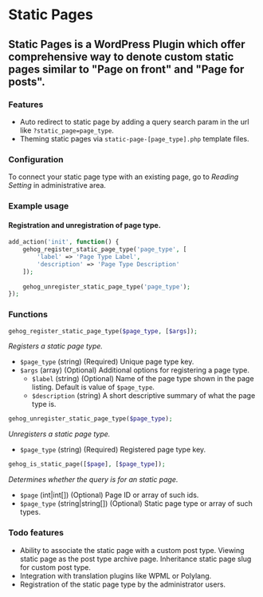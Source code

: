# Static Pages

## Static Pages is a WordPress Plugin which offer comprehensive way to denote custom static pages similar to "Page on front" and "Page for posts".

### Features
- Auto redirect to static page by adding a query search param in the url like `?static_page=page_type`.
- Theming static pages via `static-page-[page_type].php` template files.

### Configuration
To connect your static page type with an existing page, go to *Reading Setting* in administrative area.

### Example usage

#### Registration and unregistration of page type.
```php
add_action('init', function() {
    gehog_register_static_page_type('page_type', [
        'label' => 'Page Type Label',
        'description' => 'Page Type Description'
    ]);
    
    gehog_unregister_static_page_type('page_type');
});
```

### Functions

```php
gehog_register_static_page_type($page_type, [$args]);
```
_Registers a static page type._
- `$page_type` (string) (Required) Unique page type key.
- `$args` (array) (Optional) Additional options for registering a page type.
    - `$label` (string) (Optional) Name of the page type shown in the page listing. Default is value of `$page_type`.
    - `$description` (string) A short descriptive summary of what the page type is.

```php
gehog_unregister_static_page_type($page_type);
```
_Unregisters a static page type._
- `$page_type` (string) (Required) Registered page type key.

```php
gehog_is_static_page([$page], [$page_type]);
```
_Determines whether the query is for an static page._
- `$page` (int|int[]) (Optional) Page ID or array of such ids.
- `$page_type` (string|string[]) (Optional) Static page type or array of such types.

### Todo features
- Ability to associate the static page with a custom post type. Viewing static page as the post type archive page. Inheritance static page slug for custom post type.
- Integration with translation plugins like WPML or Polylang.
- Registration of the static page type by the administrator users.
